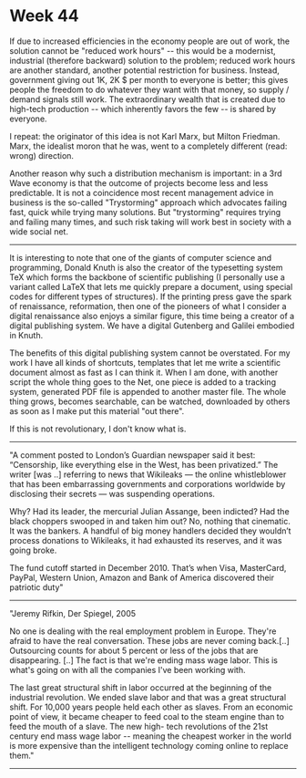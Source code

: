 # Week 44

If due to increased efficiencies in the economy people are out of
work, the solution cannot be "reduced work hours" -- this would be a
modernist, industrial (therefore backward) solution to the problem;
reduced work hours are another standard, another potential restriction
for business. Instead, government giving out 1K, 2K $ per month to
everyone is better; this gives people the freedom to do whatever they
want with that money, so supply / demand signals still work. The
extraordinary wealth that is created due to high-tech production --
which inherently favors the few -- is shared by everyone.

I repeat: the originator of this idea is not Karl Marx, but Milton
Friedman. Marx, the idealist moron that he was, went to a completely
different (read: wrong) direction.

Another reason why such a distribution mechanism is important: in a
3rd Wave economy is that the outcome of projects become less and less
predictable. It is not a coincidence most recent management advice in
business is the so-called "Trystorming" approach which advocates
failing fast, quick while trying many solutions. But "trystorming"
requires trying and failing many times, and such risk taking will work
best in society with a wide social net.

---

It is interesting to note that one of the giants of computer science
and programming, Donald Knuth is also the creator of the typesetting
system TeX which forms the backbone of scientific publishing (I
personally use a variant called LaTeX that lets me quickly prepare a
document, using special codes for different types of structures). If
the printing press gave the spark of renaissance, reformation, then
one of the pioneers of what I consider a digital renaissance also
enjoys a similar figure, this time being a creator of a digital
publishing system. We have a digital Gutenberg and Galilei embodied in
Knuth.

The benefits of this digital publishing system cannot be
overstated. For my work I have all kinds of shortcuts, templates that
let me write a scientific document almost as fast as I can think
it. When I am done, with another script the whole thing goes to the
Net, one piece is added to a tracking system, generated PDF file is
appended to another master file. The whole thing grows, becomes
searchable, can be watched, downloaded by others as soon as I make put
this material "out there".

If this is not revolutionary, I don't know what is.

---

"A comment posted to London’s Guardian newspaper said it best:
“Censorship, like everything else in the West, has been privatized.”
The writer [was ..] referring to news that Wikileaks — the online
whistleblower that has been embarrassing governments and corporations
worldwide by disclosing their secrets — was suspending operations.

Why? Had its leader, the mercurial Julian Assange, been indicted? Had
the black choppers swooped in and taken him out? No, nothing that
cinematic. It was the bankers. A handful of big money handlers decided
they wouldn’t process donations to Wikileaks, it had exhausted its
reserves, and it was going broke.

The fund cutoff started in December 2010. That’s when Visa,
MasterCard, PayPal, Western Union, Amazon and Bank of America
discovered their patriotic duty"

---

"Jeremy Rifkin, Der Spiegel, 2005

No one is dealing with the real employment problem in Europe. They're
afraid to have the real conversation. These jobs are never coming
back.[..] Outsourcing counts for about 5 percent or less of the jobs
that are disappearing. [..] The fact is that we're ending mass wage
labor. This is what's going on with all the companies I've been
working with.

The last great structural shift in labor occurred at the beginning of
the industrial revolution. We ended slave labor and that was a great
structural shift. For 10,000 years people held each other as
slaves. From an economic point of view, it became cheaper to feed coal
to the steam engine than to feed the mouth of a slave. The new high-
tech revolutions of the 21st century end mass wage labor -- meaning
the cheapest worker in the world is more expensive than the
intelligent technology coming online to replace them."

---
